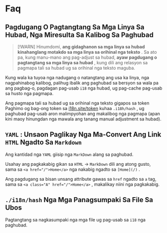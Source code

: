 # Faq

## Pagdugang O Pagtangtang Sa Mga Linya Sa Hubad, Nga Miresulta Sa Kalibog Sa Paghubad

> [!WARN]
> Hinumdomi, **ang gidaghanon sa mga linya sa hubad kinahanglang motakdo sa mga linya sa orihinal nga teksto** .
> Sa ato pa, kung manu-mano ang pag-adjust sa hubad, **ayaw pagdugang o pagtangtang sa mga linya sa hubad** , kung dili ang relasyon sa pagmapa tali sa hubad ug sa orihinal nga teksto maguba.

Kung wala ka tuyoa nga nadugang o natangtang ang usa ka linya, nga nagpahinabog kalibog, palihug ibalik ang paghubad sa bersyon sa wala pa ang pagbag-o, pagdagan pag-usab `i18` nga hubad, ug pag-cache pag-usab sa husto nga pagmapa.

Ang pagmapa tali sa hubad ug sa orihinal nga teksto gigapos sa token Paghimo og bag-ong token sa [i18n.site/token](//i18n.site/token) kuhaa `.i18h/hash` , ug paghubad pag-usab aron malimpyohan ang makalibog nga pagmapa (apan kini maoy hinungdan nga mawala ang tanang manual adjustment sa hubad).

## `YAML` : Unsaon Paglikay Nga Ma-Convert Ang Link `HTML` Ngadto Sa `Markdown`

Ang kantidad nga `YAML` giisip nga `MarkDown` alang sa paghubad.

Usahay ang pagkakabig gikan sa `HTML` → `MarkDown` dili ang atong gusto, sama sa `<a href="/">Home</a>` nga nakabig ngadto sa `[Home](/)` .

Ang pagdugang sa bisan unsang attribute gawas sa `href` ngadto sa `a` tag, sama sa `<a class="A" href="/">Home</a>` , makalikay niini nga pagkakabig.

## `./i18n/hash` Nga Mga Panagsumpaki Sa File Sa Ubos

Pagtangtang sa nagkasumpaki nga mga file ug pag-usab sa `i18` nga paghubad.